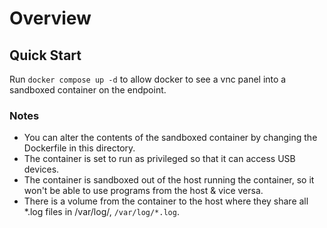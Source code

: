 # Overview

## Quick Start

Run `docker compose up -d` to allow docker to see a vnc panel into a sandboxed container on the endpoint.

### Notes

* You can alter the contents of the sandboxed container by changing the Dockerfile in this directory.
* The container is set to run as privileged so that it can access USB devices.
* The container is sandboxed out of the host running the container, so it won't be able to use programs from the host & vice versa.
* There is a volume from the container to the host where they share all *.log files in /var/log/,  `/var/log/*.log`.
